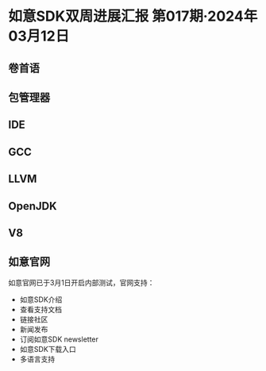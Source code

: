 # 如意SDK双周进展汇报  第017期·2024年03月12日

## 卷首语

## 包管理器

## IDE

## GCC

## LLVM

## OpenJDK

## V8

## 如意官网

如意官网已于3月1日开启内部测试，官网支持：
* 如意SDK介绍
* 查看支持文档
* 链接社区
* 新闻发布
* 订阅如意SDK newsletter
* 如意SDK下载入口
* 多语言支持
  
